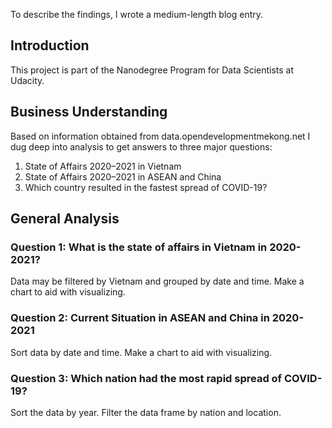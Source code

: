 To describe the findings, I wrote a medium-length blog entry.

## Introduction
This project is part of the Nanodegree Program for Data Scientists at Udacity.

## Business Understanding
Based on information obtained from data.opendevelopmentmekong.net I dug deep into analysis to get answers to three major questions:

1. State of Affairs 2020–2021 in Vietnam
2. State of Affairs 2020–2021 in ASEAN and China
3. Which country resulted in the fastest spread of COVID-19?

## General Analysis

### Question 1: What is the state of affairs in Vietnam in 2020-2021?
Data may be filtered by Vietnam and grouped by date and time.
Make a chart to aid with visualizing.
### Question 2: Current Situation in ASEAN and China in 2020-2021
Sort data by date and time.
Make a chart to aid with visualizing.
### Question 3: Which nation had the most rapid spread of COVID-19?
Sort the data by year.
Filter the data frame by nation and location.
